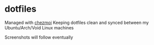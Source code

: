 # dotfiles
Managed with [chezmoi](https://github.com/twpayne/chezmoi)
Keeping dotfiles clean and synced between my Ubuntu/Arch/Void Linux machines

Screenshots will follow eventually
